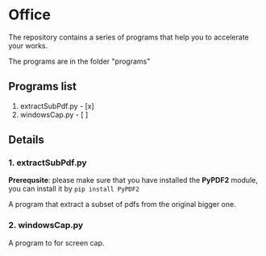 # Office

The repository contains a series of programs that help you to accelerate your works.

The programs are in the folder "programs"

## Programs list
1. extractSubPdf.py - [x]
2. windowsCap.py    - [ ]

## Details

### 1. extractSubPdf.py 
**Prerequsite**: please make sure that you have installed the **PyPDF2** module, you can install it by `pip install PyPDF2`

A program that extract a subset of pdfs from the original bigger one.

### 2. windowsCap.py

A program to for screen cap.
